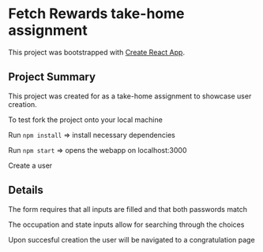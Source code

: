 # Fetch Rewards take-home assignment

This project was bootstrapped with [Create React App](https://github.com/facebook/create-react-app).

## Project Summary

This project was created for as a take-home assignment to showcase user creation.

To test fork the project onto your local machine

Run `npm install` => install necessary dependencies

Run `npm start` => opens the webapp on localhost:3000

Create a user

## Details 

The form requires that all inputs are filled and that both passwords match

The occupation and state inputs allow for searching through the choices

Upon succesful creation the user will be navigated to a congratulation page 
